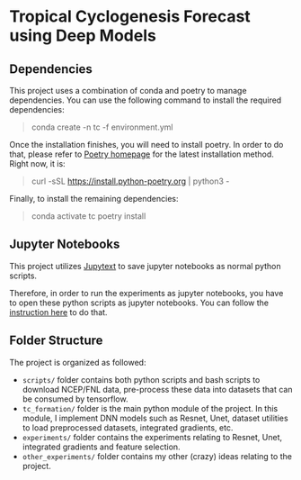 # Tropical Cyclogenesis Forecast using Deep Models

## Dependencies

This project uses a combination of conda and poetry to manage dependencies.
You can use the following command to install the required dependencies:

> conda create -n tc -f environment.yml

Once the installation finishes,
you will need to install poetry.
In order to do that, please refer to [Poetry homepage](https://python-poetry.org/docs/#installation)
for the latest installation method.
Right now, it is:

> curl -sSL https://install.python-poetry.org | python3 -

Finally, to install the remaining dependencies:

> conda activate tc
> poetry install

## Jupyter Notebooks

This project utilizes [Jupytext](https://github.com/mwouts/jupytext)
to save jupyter notebooks as normal python scripts.

Therefore, in order to run the experiments as jupyter notebooks,
you have to open these python scripts as jupyter notebooks.
You can follow the [instruction here](https://jupytext.readthedocs.io/en/latest/paired-notebooks.html#how-to-open-scripts-with-either-the-text-or-notebook-view-in-jupyter)
to do that.

## Folder Structure

The project is organized as followed:

* `scripts/` folder contains both python scripts and bash scripts to download NCEP/FNL data,
pre-process these data into datasets that can be consumed by tensorflow.
* `tc_formation/` folder is the main python module of the project.
In this module, I implement DNN models such as Resnet, Unet,
dataset utilities to load preprocessed datasets,
integrated gradients, etc.
* `experiments/` folder contains the experiments relating to Resnet, Unet, integrated gradients and feature selection.
* `other_experiments/` folder contains my other (crazy) ideas relating to the project.
